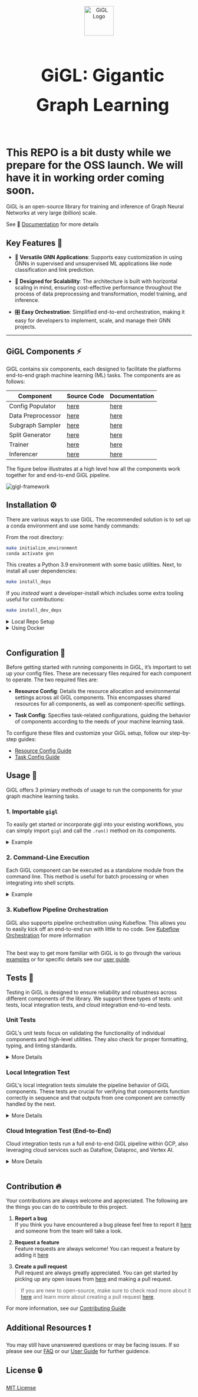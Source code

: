 <!-- To align the logo with the text on the sphinx page -->
<div align="center">
  <img src="docs/assets/images/gigl.png" alt="GiGL Logo" style="vertical-align: middle; width: px; height: 80px;"/>
  <h1 style="display: inline-block; vertical-align: middle; margin-left: 20px; font-size: 48px; line-height: 80px;">
    GiGL: Gigantic Graph Learning
  </h1>
</div>

# This REPO is a bit dusty while we prepare for the OSS launch. We will have it in working order coming soon.

GiGL is an open-source library for training and inference of Graph Neural Networks at very large (billion) scale.


See 📖 [Documentation](docs/) for more details

## Key Features 🌟

- 🧠 **Versatile GNN Applications**: Supports easy customization in using GNNs in supervised and unsupervised ML applications like node classification and link prediction.
  
- 🚀 **Designed for Scalability**: The architecture is built with horizontal scaling in mind, ensuring cost-effective performance throughout the process of data preprocessing and transformation, model training, and inference.
  
- 🎛️ **Easy Orchestration**: Simplified end-to-end orchestration, making it easy for developers to implement, scale, and manage their GNN projects.

------------------------------------------------------------------------


## GiGL Components ⚡️

GiGL contains six components, each designed to facilitate the platforms end-to-end graph machine learning (ML) tasks. The components are as follows:

| Component         | Source Code                                                                                                               | Documentation                                              |
|-------------------|---------------------------------------------------------------------------------------------------------------------------|------------------------------------------------------------|
| Config Populator  | [here](python/gigl/src/config_populator/config_populator.py)   | [here](docs/sphinx/source/components/config_populator.md)  |
| Data Preprocessor | [here](python/gigl/src/data_preprocessor/data_preprocessor.py) | [here](docs/sphinx/source/components/data_preprocessor.md) |
| Subgraph Sampler  | [here](scala/subgraph_sampler/src/main/scala/Main.scala)       | [here](docs/sphinx/source/components/subgraph_sampler.md)  |
| Split Generator   | [here](scala/split_generator/src/main/scala/Main.scala)        | [here](docs/sphinx/source/components/split_generator.md)   |
| Trainer           | [here](python/gigl/src/training/trainer.py)                    | [here](docs/sphinx/source/components/trainer.md)           |
| Inferencer        | [here](python/gigl/src/inference/gnn_inferencer.py)            | [here](docs/sphinx/source/components/inferencer.md)        |

The figure below illustrates at a high level how all the components work together for and end-to-end GiGL pipeline. 

![gigl-framework](docs/assets/images/gigl-framework.png)

## Installation ⚙️

There are various ways to use GiGL.  The recommended solution is to set up a conda environment and use some handy commands:

From the root directory:

```bash
make initialize_environment
conda activate gnn
```

This creates a Python 3.9 environment with some basic utilities.  Next, to install all user dependencies: 

```bash
make install_deps
```

If you *instead* want a developer-install which includes some extra tooling useful for contributions:

```bash
make install_dev_deps
```

<details>
<summary>Local Repo Setup</summary>

For developing on GiGL see our [development guide](Development.md) and [contribution guidelines](Contributing.md)

</details>

<details>
<summary>Using Docker</summary>
todo
</details>

<br />

## Configuration 📄

Before getting started with running components in GiGL, it’s important to set up your config files. These are necessary files required for each component to operate. The two required files are: 

- **Resource Config**: Details the resource allocation and environmental settings across all GiGL components. This encompasses shared resources for all components, as well as component-specific settings.

- **Task Config**: Specifies task-related configurations, guiding the behavior of components according to the needs of your machine learning task. 

To configure these files and customize your GiGL setup, follow our step-by-step guides:

- [Resource Config Guide]("todo/")
- [Task Config Guide]("todo/")

## Usage 🚀

GiGL offers 3 primiary methods of usage to run the components for your graph machine learning tasks. 

### 1. Importable `gigl`

To easily get started or incorporate gigl into your existing workflows, you can simply import `gigl` and call the `.run()` method on its components. 

<details>
<summary>Example</summary>

```python
from gigl.src.training.trainer import Trainer

trainer = Trainer()
trainer.run(task_config_uri, resource_config_uri, job_name)
```
</details>


### 2. Command-Line Execution

Each GiGL component can be executed as a standalone module from the command line. This method is useful for batch processing or when integrating into shell scripts.

<details>
<summary>Example</summary>

```
python -m \
    gigl.src.training.trainer \
    --job_name your_job_name \
    --task_config_uri gs://your_project_bucket/task_config.yaml \
    --resource_config_uri "gs://your_project_bucket/resource_conifg.yaml"
```

</details>

### 3. Kubeflow Pipeline Orchestration

GiGL also supports pipeline orchestration using Kubeflow. This allows you to easily kick off an end-to-end run with little to no code. See [Kubeflow Orchestration]("todo") for more information

\
The best way to get more familiar with GiGL is to go through the various [examples]("todo") or for specific details see our [user guide]("todo"). 


## Tests 🔧

Testing in GiGL is designed to ensure reliability and robustness across different components of the library. We support three types of tests: unit tests, local integration tests, and cloud integration end-to-end tests.

### Unit Tests
GiGL's unit tests focus on validating the functionality of individual components and high-level utilities. They also check for proper formatting, typing, and linting standards.

<details>
<summary>More Details</summary>

- No external assets or a GCP project are required.
- Unit tests run on every commit on a pull request via Github Actions

To run unit tests locally, execute the following command:

```bash
# Runs both Scala and Python unit tests.
make unit_test

# Runs just Python unit tests
make unit_test_py

# Runs just Scala unit tests
make unit_test_scala
```

</details>


### Local Integration Test
GiGL's local integration tests simulate the pipeline behavior of GiGL components. These tests are crucial for verifying that components function correctly in sequence and that outputs from one component are correctly handled by the next.

<details>
<summary>More Details</summary>

- Utilizes mocked/synthetic data publicly hosted in GCS (see: [Public Assets]("todo"))
- Require access and run on cloud services such as BigQuery, Dataflow etc.
- Required to pass before merging PR (Pre-merge check)

To run integration tests locally, you need to provide yur own resource config and run the following command:

```bash
make integration_test resource_config_uri="gs://your-project-bucket/resource_config.yaml"
```

</details>

### Cloud Integration Test (End-to-End)

Cloud integration tests run a full end-to-end GiGL pipeline within GCP, also leveraging cloud services such as Dataflow, Dataproc, and Vertex AI.

<details>
<summary>More Details</summary>

- Utilizes mocked/synthetic data publicly hosted in GCS (see: [Public Assets]("todo"))
- Require access and run on cloud services such as BigQuery, Dataflow etc.
- Required to pass before merging PR (Pre-merge check). Access to the orchestration, logs, etc., is restricted to authorized internal engineers to maintain security. Failures will be reported back to contributor as needed. 

To test cloud integration test functionality, you can replicate by running and end-to-end pipeline by following along one of our Cora examples (See: [Examples]("todo"))

</details>
<br>

## Contribution 🔥
Your contributions are always welcome and appreciated. The following are the things you can do to contribute to this project.

 1. **Report a bug** <br>
 If you think you have encountered a bug please feel free to report it [here]("todo_point_to_issues") and someone from the team will take a look.

 2. **Request a feature** <br>
Feature requests are always welcome! You can request a feature by adding it [here]("todo_point_to_feature_req")

 3. **Create a pull request** <br>
Pull request are always greatly appreciated. You can get started by picking up any open issues from [here]("todo_point_to_issues") and making a pull request.

 > If you are new to open-source, make sure to check read more about it [here](https://www.digitalocean.com/community/tutorial_series/an-introduction-to-open-source) and learn more about creating a pull request [here](https://www.digitalocean.com/community/tutorials/how-to-create-a-pull-request-on-github).


For more information, see our [Contributing Guide]("todo")


## Additional Resources ❗

You may still have unanswered questions or may be facing issues. If so please see our [FAQ]("todo") or our [User Guide]("todo") for further guidence.

## License 🔒
[MIT License](LICENSE)
